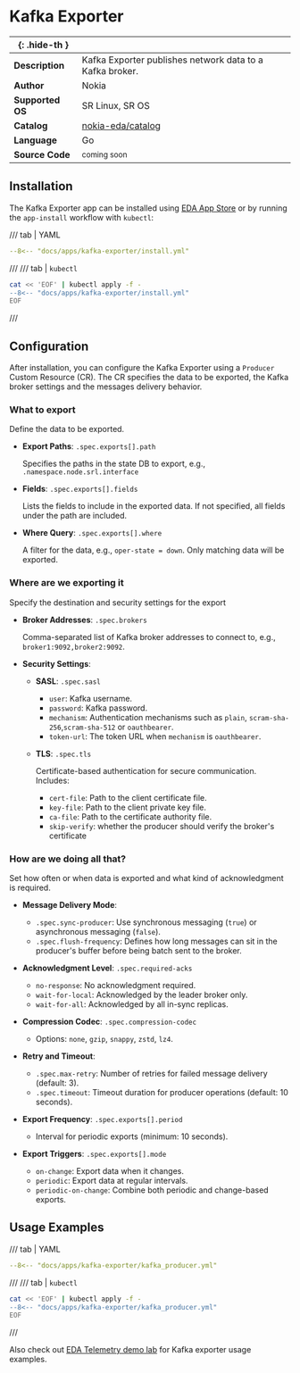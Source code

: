 # Kafka Exporter

| <nbsp> {: .hide-th } |                                                                                                        |
| -------------------- | ------------------------------------------------------------------------------------------------------ |
| **Description**      | Kafka Exporter publishes network data to a Kafka broker.                                            |
| **Author**           | Nokia                                                                                                  |
| **Supported OS**     | SR Linux, SR OS                                                                                        |
| **Catalog**          | [nokia-eda/catalog][catalog]                                                                           |
| **Language**         | Go                                                                                                     |
| **Source Code**      | <small>coming soon</small>                                                                             |

[catalog]: https://github.com/nokia-eda/catalog

## Installation

The Kafka Exporter app can be installed using [EDA App Store](app-store.md) or by running the `app-install` workflow with `kubectl`:

/// tab | YAML

```yaml
--8<-- "docs/apps/kafka-exporter/install.yml"
```

///
/// tab | `kubectl`

```bash
cat << 'EOF' | kubectl apply -f -
--8<-- "docs/apps/kafka-exporter/install.yml"
EOF
```

///

## Configuration

After installation, you can configure the Kafka Exporter using a `Producer` Custom Resource (CR).
The CR specifies the data to be exported, the Kafka broker settings and the messages delivery behavior.

### What to export

Define the data to be exported.

- **Export Paths**: `.spec.exports[].path`

    Specifies the paths in the state DB to export, e.g., `.namespace.node.srl.interface`

- **Fields**: `.spec.exports[].fields`

    Lists the fields to include in the exported data. If not specified, all fields under the path are included.

- **Where Query**: `.spec.exports[].where`

    A filter for the data, e.g., `oper-state = down`. Only matching data will be exported.

### Where are we exporting it

Specify the destination and security settings for the export

- **Broker Addresses**: `.spec.brokers`

    Comma-separated list of Kafka broker addresses to connect to, e.g., `broker1:9092,broker2:9092`.

- **Security Settings**:
    - **SASL**: `.spec.sasl`
        - `user`: Kafka username.
        - `password`: Kafka password.
        - `mechanism`: Authentication mechanisms such as `plain`, `scram-sha-256`,`scram-sha-512` or `oauthbearer`.
        - `token-url`: The token URL when `mechanism` is `oauthbearer`.

    - **TLS**: `.spec.tls`

        Certificate-based authentication for secure communication. Includes:

        - `cert-file`: Path to the client certificate file.
        - `key-file`: Path to the client private key file.
        - `ca-file`: Path to the certificate authority file.
        - `skip-verify`: whether the producer should verify the broker's certificate

### How are we doing all that?

Set how often or when data is exported and what kind of acknowledgment is required.

- **Message Delivery Mode**:

    - `.spec.sync-producer`: Use synchronous messaging (`true`) or asynchronous messaging (`false`).
    - `.spec.flush-frequency`: Defines how long messages can sit in the producer's buffer before being batch sent to the broker.

- **Acknowledgment Level**: `.spec.required-acks`

    - `no-response`: No acknowledgment required.
    - `wait-for-local`: Acknowledged by the leader broker only.
    - `wait-for-all`: Acknowledged by all in-sync replicas.

- **Compression Codec**: `.spec.compression-codec`

    - Options: `none`, `gzip`, `snappy`, `zstd`, `lz4`.

- **Retry and Timeout**:

    - `.spec.max-retry`: Number of retries for failed message delivery (default: 3).
    - `.spec.timeout`: Timeout duration for producer operations (default: 10 seconds).

- **Export Frequency**: `.spec.exports[].period`

    - Interval for periodic exports (minimum: 10 seconds).

- **Export Triggers**: `.spec.exports[].mode`

    - `on-change`: Export data when it changes.
    - `periodic`: Export data at regular intervals.
    - `periodic-on-change`: Combine both periodic and change-based exports.

## Usage Examples

/// tab | YAML

```yaml
--8<-- "docs/apps/kafka-exporter/kafka_producer.yml"
```

///
/// tab | `kubectl`

```bash
cat << 'EOF' | kubectl apply -f -
--8<-- "docs/apps/kafka-exporter/kafka_producer.yml"
EOF
```

///

Also check out [EDA Telemetry demo lab](https://github.com/eda-labs/eda-telemetry-lab) for Kafka exporter usage examples.
